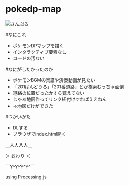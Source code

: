 pokedp-map
==========

![さんぷる](https://raw.github.com/wiki/suneo3476/pokedp-map/images/sample-map.png)

#なにこれ
- ポケモンDPマップを描く
- インタラクティブ要素なし
- コードの汚ない

#なにがしたかったのか
- ポケモンBGMの楽譜や演奏動画が見たい
- 「201ばんどうろ」「201番道路」とか検索むっちゃ面倒
- 道路の位置だったかすら覚えてない
- じゃあ地図作ってリンク紐付けすればええねん
- →地図だけができた

#つかいかた
- DLする
- ブラウザでindex.html開く

＿人人人人＿

＞ おわり ＜

￣Y^Y^Y^Y^￣

using Processing.js

